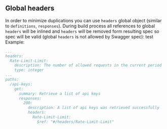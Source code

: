 ## Global headers

In order to minimize duplications you can use `headers` global object (similar to `definitions`, `responses`).
During build process all references to global `headers` will be inlined and `headers` will be removed form resulting spec so spec will be valid (global `headers` is not allowed by Swagger spec):
test
Example:
```yaml
...
headers:
  Rate-Limit-Limit:
    description: The number of allowed requests in the current period
    type: integer
...
paths:
  /api-keys:
    get:
      summary: Retrieve a list of api keys
      responses:
        200:
          description: A list of api keys was retrieved successfully
          headers:
            Rate-Limit-Limit:
              $ref: "#/headers/Rate-Limit-Limit"
```
